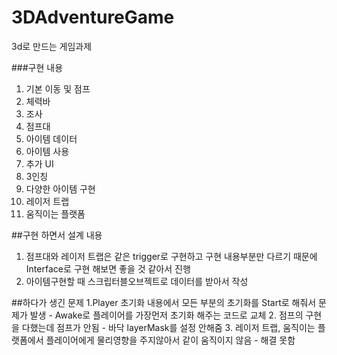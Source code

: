 # 3DAdventureGame
3d로 만드는 게임과제

###구현 내용
1. 기본 이동 및 점프
2. 체력바
3. 조사
4. 점프대
5. 아이템 데이터
6. 아이템 사용
7. 추가 UI
8. 3인칭
9. 다양한 아이템 구현
10. 레이저 트랩
11. 움직이는 플랫폼

##구현 하면서 설계 내용
1. 점프대와 레이저 트랩은 같은 trigger로 구현하고 구현 내용부분만 다르기 때문에 Interface로 구현 해보면 좋을 것 같아서 진행
2. 아이템구현할 때 스크립터블오브젝트로 데이터를 받아서 작성

##하다가 생긴 문제
1.Player 초기화 내용에서 모든 부분의 초기화를 Start로 해줘서 문제가 발생 - Awake로 플레이어를 가장먼저 초기화 해주는 코드로 교체
2. 점프의 구현을 다했는데 점프가 안됨 - 바닥 layerMask를 설정 안해줌
3. 레이저 트랩, 움직이는 플랫폼에서 플레이어에게 물리영향을 주지않아서 같이 움직이지 않음 - 해결 못함
